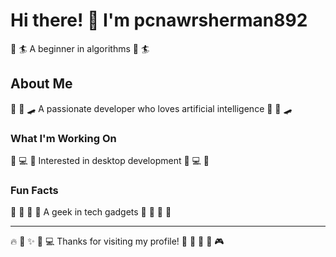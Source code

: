 # Hi there! 👋 I'm pcnawrsherman892

🎱 🏄 A beginner in algorithms 🎱 🏄

## About Me
🥊 🌈 🛹 A passionate developer who loves artificial intelligence 🥊 🌈 🛹

### What I'm Working On
🥊 💻 🏓 Interested in desktop development 🥊 💻 🏓

### Fun Facts
🚵 🏏 🎽 🎱 A geek in tech gadgets 🚵 🏏 🎽 🎱

---
🔥 🏏 ✨ 🏓 💻 Thanks for visiting my profile! 🎯 🎪 🏸 🥊 🎮
